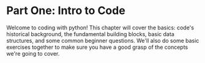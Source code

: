 # Part One: Intro to Code

Welcome to coding with python! This chapter will cover the basics: code's historical background, the fundamental building blocks, basic data structures, and some common beginner questions. We'll also do some basic exercises together to make sure you have a good grasp of the concepts we're going to cover.
